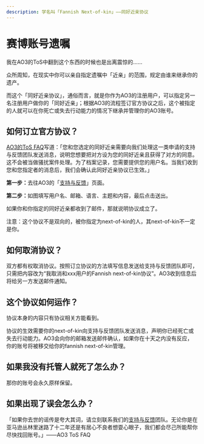 ```yaml
---
description: 学名叫「Fannish Next-of-kin」——同好近亲协议
---
```


# 赛博账号遗嘱

我在AO3的ToS中翻到这个东西的时候也是出离震惊的……

众所周知，在现实中你可以亲自指定遗嘱中「近亲」的范围，规定由谁来继承你的遗产。

而这个「同好近亲协议」，通俗而言，就是你作为AO3的注册用户，可以指定另一名注册用户做你的「同好近亲」；根据AO3的流程签订官方协议之后，这个被指定的人就可以在你死亡或失去行动能力的情况下继承并管理你的AO3账号。

## 如何订立官方协议？

[AO3的ToS FAQ](https://archiveofourown.org/tos_faq)写道：「您和您选定的同好近亲需要向我们处理这一类申请的支持与反馈团队发送消息，说明您想要把对方设为您的同好近亲且获得了对方的同意。这不会被当做骚扰案件处理。为了档案记录，您需要提供您的用户名。当我们收到您和您指定者的消息后，我们会确认此同好近亲协议已生效。」

**第一步：**&#x53BB;往AO3的「[支持与反馈](https://archiveofourown.org/support)」页面。

**第二步：**&#x5982;图填写用户名、邮箱、语言、主题和内容，最后点击送出。



如果你和你指定的同好近亲都收到了邮件，那就说明协议成立了。

注意：这个协议不是双向的，被你指定为next-of-kin的人，其next-of-kin不一定是你。

## 如何取消协议？

双方都有权取消协议。按照订立协议的方法填写信息发送给支持与反馈团队即可，只需把内容改为“我取消和xxx用户的Fannish next-of-kin协议”。AO3收到信息后将给另一方发送邮件通知。

## 这个协议如何运作？

协议本身的内容只有协议相关方能看到。

协议的生效需要你的next-of-kin向支持与反馈团队发送消息，声明你已经死亡或失去行动能力。AO3会向你的邮箱发送邮件确认，如果你在十天之内没有反应，你的账号将被移交给你的fannish next-of-kin管理。

## 如果我没有托管人就死了怎么办？

那你的账号会永久原样保留。

## 如果出现了误会怎么办？

「如果你去世的谣传是夸大其词，请立刻联系我们的[支持与反馈](https://archiveofourown.org/support)团队。无论你是在亚马逊丛林里迷路了十二年还是有居心不良者想耍心眼子，我们都会尽己所能帮你尽快找回账号。」——AO3 ToS FAQ
